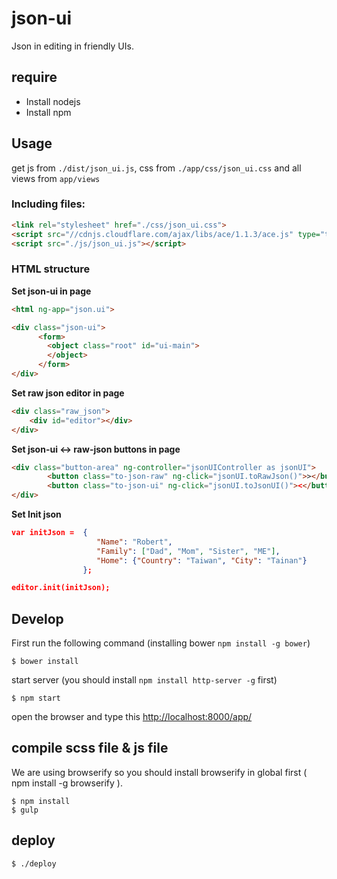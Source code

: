 # json-ui

Json in editing in friendly UIs.

## require
+ Install nodejs
+ Install npm

## Usage

get js from `./dist/json_ui.js`, css from `./app/css/json_ui.css` and all views from `app/views`

### Including files: 

```html
<link rel="stylesheet" href="./css/json_ui.css">
<script src="//cdnjs.cloudflare.com/ajax/libs/ace/1.1.3/ace.js" type="text/javascript" charset="utf-8"></script>
<script src="./js/json_ui.js"></script>
```

### HTML structure

**Set json-ui in page**

```html
<html ng-app="json.ui">

<div class="json-ui">
      <form>
        <object class="root" id="ui-main">
        </object>
      </form>
</div>
```
**Set raw json editor in page**

```html
<div class="raw_json">
    <div id="editor"></div>
</div>
```

**Set json-ui <-> raw-json buttons in page**

```html
<div class="button-area" ng-controller="jsonUIController as jsonUI">
        <button class="to-json-raw" ng-click="jsonUI.toRawJson()">></button>
        <button class="to-json-ui" ng-click="jsonUI.toJsonUI()"><</button>
</div>
```

**Set Init json**

```json
var initJson =  {
                   "Name": "Robert",
                   "Family": ["Dad", "Mom", "Sister", "ME"],
                   "Home": {"Country": "Taiwan", "City": "Tainan"}
                };

editor.init(initJson);
```

## Develop

First run the following command (installing bower `npm install -g bower`)

    $ bower install

start server (you should install `npm install http-server -g` first)

    $ npm start

open the browser and type this [http://localhost:8000/app/](http://localhost:8000/app/)

## compile scss file & js file

We are using browserify so you should install browserify in global first ( npm install -g browserify ).

    $ npm install
    $ gulp

## deploy

    $ ./deploy
